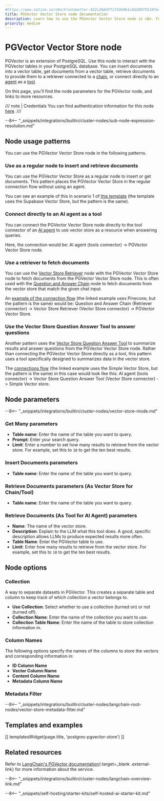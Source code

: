 ```yaml
---
#https://www.notion.so/n8n/Frontmatter-432c2b8dff1f43d4b1c8d20075510fe4
title: PGVector Vector Store node documentation
description: Learn how to use the PGVector Vector Store node in n8n. Follow technical documentation to integrate PGVector Vector Store node into your workflows.
priority: medium
---
```


# PGVector Vector Store node

PGVector is an extension of PostgreSQL. Use this node to interact with the PGVector tables in your PostgreSQL database. You can insert documents into a vector table, get documents from a vector table, retrieve documents to provide them to a retriever connected to a [chain](/glossary.md#ai-chain), or connect directly to an [agent](/glossary.md#ai-agent) as a [tool](/glossary.md#ai-tool).

On this page, you'll find the node parameters for the PGVector node, and links to more resources.

/// note | Credentials
You can find authentication information for this node [here](/integrations/builtin/credentials/postgres.md).
///

--8<-- "_snippets/integrations/builtin/cluster-nodes/sub-node-expression-resolution.md"

## Node usage patterns

You can use the PGVector Vector Store node in the following patterns.

### Use as a regular node to insert and retrieve documents

You can use the PGVector Vector Store as a regular node to insert or get documents. This pattern places the PGVector Vector Store in the regular connection flow without using an agent.

You can see an example of this in scenario 1 of [this template](https://n8n.io/workflows/2621-ai-agent-to-chat-with-files-in-supabase-storage/) (the template uses the Supabase Vector Store, but the pattern is the same).

### Connect directly to an AI agent as a tool

You can connect the PGVector Vector Store node directly to the tool connector of an [AI agent](/integrations/builtin/cluster-nodes/root-nodes/n8n-nodes-langchain.agent/index.md) to use vector store as a resource when answering queries.

Here, the connection would be: AI agent (tools connector) -> PGVector Vector Store node.

### Use a retriever to fetch documents

You can use the [Vector Store Retriever](/integrations/builtin/cluster-nodes/sub-nodes/n8n-nodes-langchain.retrievervectorstore.md) node with the PGVector Vector Store node to fetch documents from the PGVector Vector Store node. This is often used with the [Question and Answer Chain](/integrations/builtin/cluster-nodes/root-nodes/n8n-nodes-langchain.chainretrievalqa/index.md) node to fetch documents from the vector store that match the given chat input.

An [example of the connection flow](https://n8n.io/workflows/1960-ask-questions-about-a-pdf-using-ai/) (the linked example uses Pinecone, but the pattern is the same) would be: Question and Answer Chain (Retriever connector) -> Vector Store Retriever (Vector Store connector) -> PGVector Vector Store.

### Use the Vector Store Question Answer Tool to answer questions

Another pattern uses the [Vector Store Question Answer Tool](/integrations/builtin/cluster-nodes/sub-nodes/n8n-nodes-langchain.toolvectorstore.md) to summarize results and answer questions from the PGVector Vector Store node. Rather than connecting the PGVector Vector Store directly as a tool, this pattern uses a tool specifically designed to summarizes data in the vector store.

The [connections flow](https://n8n.io/workflows/2465-building-your-first-whatsapp-chatbot/) (the linked example uses the Simple Vector Store, but the pattern is the same) in this case would look like this: AI agent (tools connector) -> Vector Store Question Answer Tool (Vector Store connector) -> Simple Vector store.

## Node parameters

--8<-- "_snippets/integrations/builtin/cluster-nodes/vector-store-mode.md"

<!-- vale off -->
### Get Many parameters
<!-- vale on -->

* **Table name**: Enter the name of the table you want to query.
* **Prompt**: Enter your search query.
* **Limit**: Enter a number to set how many results to retrieve from the vector store. For example, set this to `10` to get the ten best results.

### Insert Documents parameters

* **Table name**: Enter the name of the table you want to query.

### Retrieve Documents parameters (As Vector Store for Chain/Tool)

* **Table name**: Enter the name of the table you want to query.

### Retrieve Documents (As Tool for AI Agent) parameters

* **Name**: The name of the vector store.
* **Description**: Explain to the LLM what this tool does. A good, specific description allows LLMs to produce expected results more often.
* **Table Name**: Enter the PGVector table to use.
* **Limit**: Enter how many results to retrieve from the vector store. For example, set this to `10` to get the ten best results.

## Node options

### Collection

A way to separate datasets in PGVector. This creates a separate table and column to keep track of which collection a vector belongs to.

* **Use Collection**: Select whether to use a collection (turned on) or not (turned off).
* **Collection Name**: Enter the name of the collection you want to use.
* **Collection Table Name**: Enter the name of the table to store collection information in.

### Column Names

The following options specify the names of the columns to store the vectors and corresponding information in:

* **ID Column Name**
* **Vector Column Name**
* **Content Column Name**
* **Metadata Column Name**

### Metadata Filter

--8<-- "_snippets/integrations/builtin/cluster-nodes/langchain-root-nodes/vector-store-metadata-filter.md"

## Templates and examples

<!-- see https://www.notion.so/n8n/Pull-in-templates-for-the-integrations-pages-37c716837b804d30a33b47475f6e3780 -->
[[ templatesWidget(page.title, 'postgres-pgvector-store') ]]

## Related resources

Refer to [LangChain's PGVector documentation](https://js.langchain.com/docs/integrations/vectorstores/pgvector){:target=_blank .external-link} for more information about the service.

--8<-- "_snippets/integrations/builtin/cluster-nodes/langchain-overview-link.md"

--8<-- "_snippets/self-hosting/starter-kits/self-hosted-ai-starter-kit.md"
